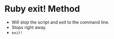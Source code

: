 # Ruby exit! Method

- Will stop the script and exit to the command line.
- Stops right away.
- `exit!`